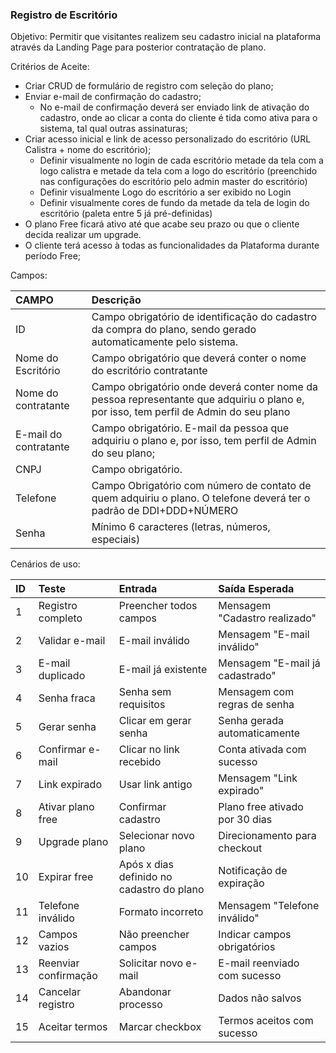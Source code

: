 ### **Registro de Escritório**

Objetivo: Permitir que visitantes realizem seu cadastro inicial na plataforma através da Landing Page para posterior contratação de plano.

Critérios de Aceite: 

* Criar CRUD de formulário de registro com seleção do plano;  
* Enviar e-mail de confirmação do cadastro;  
  * No e-mail de confirmação deverá ser enviado link de ativação do cadastro, onde ao clicar a conta do cliente é tida como ativa para o sistema, tal qual outras assinaturas;  
* Criar acesso inicial e link de acesso personalizado do escritório (URL Calistra \+ nome do escritório);  
  * Definir visualmente no login de cada escritório metade da tela com a logo calistra e metade da tela com a logo do escritório (preenchido nas configurações do escritório pelo admin master do escritório)  
  * Definir visualmente Logo do escritório a ser exibido no Login  
  * Definir visualmente cores de fundo da metade da tela de login do escritório (paleta entre 5 já pré-definidas)  
* O plano Free ficará ativo até que acabe seu prazo ou que o cliente decida realizar um upgrade.  
* O cliente terá acesso à todas as funcionalidades da Plataforma durante período Free;

Campos:

| CAMPO | Descrição |
| :---- | :---- |
| ID | Campo obrigatório de identificação do cadastro da compra do plano, sendo gerado automaticamente pelo sistema. |
| Nome do Escritório | Campo obrigatório que deverá conter o nome do escritório contratante |
| Nome do contratante | Campo obrigatório onde deverá conter nome da pessoa representante que adquiriu o plano e, por isso, tem perfil de Admin do seu plano |
| E-mail do contratante | Campo obrigatório. E-mail da pessoa que adquiriu o plano e, por isso, tem perfil de Admin do seu plano; |
| CNPJ | Campo obrigatório. |
| Telefone | Campo Obrigatório com número de contato de quem adquiriu o plano. O telefone deverá ter o padrão de DDI+DDD+NÚMERO |
| Senha | Mínimo 6 caracteres (letras, números, especiais) |

Cenários de uso:

| ID | Teste | Entrada | Saída Esperada |
| :---- | :---- | :---- | :---- |
| 1 | Registro completo | Preencher todos campos | Mensagem "Cadastro realizado" |
| 2 | Validar e-mail | E-mail inválido | Mensagem "E-mail inválido" |
| 3 | E-mail duplicado | E-mail já existente | Mensagem "E-mail já cadastrado" |
| 4 | Senha fraca | Senha sem requisitos | Mensagem com regras de senha |
| 5 | Gerar senha | Clicar em gerar senha | Senha gerada automaticamente |
| 6 | Confirmar e-mail | Clicar no link recebido | Conta ativada com sucesso |
| 7 | Link expirado | Usar link antigo | Mensagem "Link expirado" |
| 8 | Ativar plano free | Confirmar cadastro | Plano free ativado por 30 dias |
| 9 | Upgrade plano | Selecionar novo plano | Direcionamento para checkout |
| 10 | Expirar free | Após x dias definido no cadastro do plano | Notificação de expiração |
| 11 | Telefone inválido | Formato incorreto | Mensagem "Telefone inválido" |
| 12 | Campos vazios | Não preencher campos | Indicar campos obrigatórios |
| 13 | Reenviar confirmação | Solicitar novo e-mail | E-mail reenviado com sucesso |
| 14 | Cancelar registro | Abandonar processo | Dados não salvos |
| 15 | Aceitar termos | Marcar checkbox | Termos aceitos com sucesso |

